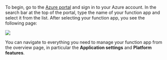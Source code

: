 To begin, go to the [Azure portal](https://portal.azure.com) and sign in to your Azure account. In the search bar at the top of the portal, type the name of your function app and select it from the list. After selecting your function app, you see the following page:

![](https://github.com/fenago/katacoda-scenarios/raw/master/azure-functions/azure-functions-manage/steps/2/app.JPG)


You can navigate to everything you need to manage your function app from the overview page, in particular the **Application settings** and **Platform features**.

